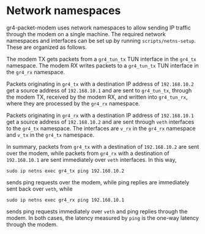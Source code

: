 # Network namespaces

gr4-packet-modem uses network namespaces to allow sending IP traffic through the
modem on a single machine. The required network namespaces and interfaces can be
set up by running `scripts/netns-setup`. These are organized as follows.

The modem TX gets packets from a `gr4_tun_tx` TUN interface in the `gr4_tx`
namespace. The modem RX writes packets to a `gr4_tun_tx` TUN interface in the
`gr4_rx` namespace.

Packets originating in `gr4_tx` with a destination IP address of `192.168.10.2`
get a source address of `192.168.10.1` and are sent to `gr4_tun_tx`, through the
modem TX, received by the modem RX, and written into `gr4_tun_rx`, where they
are processed by the `gr4_rx` namespace.

Packets originating in `gr4_rx` with a destination IP address of `192.168.10.1`
get a source address of `192.168.10.2` and are sent through `veth` interfaces to
the `gr4_tx` namespace. The interfaces are `v_rx` in the `gr4_rx` namespace and
`v_tx` in the `gr4_tx` namespace.

In summary, packets from `gr4_tx` with a destination of `192.168.10.2` are sent
over the modem, while packets from `gr4_rx` with a destination of `192.168.10.1`
are sent immediately over `veth` interfaces. In this way,

```
sudo ip netns exec gr4_tx ping 192.168.10.2
```

sends ping requests over the modem, while ping replies are immediately sent back
over `veth`, while

```
sudo ip netns exec gr4_rx ping 192.168.10.1
```

sends ping requests immediately over `veth` and ping replies through the
modem. In both cases, the latency measured by `ping` is the one-way latency
through the modem.
